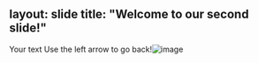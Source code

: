 layout: slide
title: "Welcome to our second slide!"
---
Your text
Use the left arrow to go back!![image](https://user-images.githubusercontent.com/1853254/168987567-0a746161-559d-485b-95cf-2029637e5009.png)
